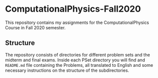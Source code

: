 # ComputationalPhysics-Fall2020

This repository contains my assignments for the ComputationalPhysics Course in Fall 2020 semester.

## Structure
The repository consists of directories for different problem sets and the midterm and final exams. 
Inside each PSet directory you will find and `README.md` file containing the Problems, all translated
to English and some necessary instructions on the structure of the subdirectories.

